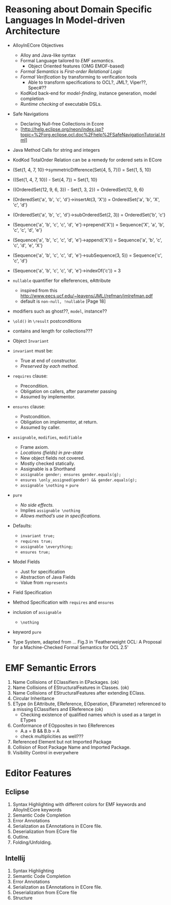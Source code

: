 Reasoning about Domain Specific Languages In Model-driven Architecture
 ======================================================================
 *  AlloyInECore Objectives
    * Alloy and Java-like syntax
    * Formal Language tailored to _EMF semantics_.
        * Object Oriented features (OMG EMOF-based)
    * _Formal Semantics_ is _First-order Relational Logic_
    * _Formal Verification_ by transforming to verification tools
        *  Able to transform specifications to OCL?, JML?, Viper??, Spec#??
    * KodKod back-end for _model-finding_, instance generation, model completion
    * _Runtime checking_ of executable DSLs.

 * Safe Navigations
 	* Declaring Null-free Collections in Ecore
    * [http://help.eclipse.org/neon/index.jsp?topic=%2Forg.eclipse.ocl.doc%2Fhelp%2FSafeNavigationTutorial.html]
 * Java Method Calls for string and integers
 * KodKod TotalOrder Relation can be a remedy for ordered sets in ECore
 
 
 * (Set{1, 4, 7, 10}->symmetricDifference(Set{4, 5, 7})) = Set{1, 5, 10}
 * ((Set{1, 4, 7, 10}) - Set{4, 7}) = Set{1, 10}
 
 * ((OrderedSet{12, 9, 6, 3}) - Set{1, 3, 2}) = OrderedSet{12, 9, 6}
 * (OrderedSet{'a', 'b', 'c', 'd'}->insertAt(3, 'X')) = OrderedSet{'a', 'b', 'X', 'c', 'd'}
 * (OrderedSet{'a', 'b', 'c', 'd'}->subOrderedSet(2, 3)) = OrderedSet{'b', 'c'}
 
 * (Sequence{'a', 'b', 'c', 'c', 'd', 'e'}->prepend('X')) = Sequence{'X', 'a', 'b', 'c', 'c', 'd', 'e'}
 * (Sequence{'a', 'b', 'c', 'c', 'd', 'e'}->append('X')) = Sequence{'a', 'b', 'c', 'c', 'd', 'e', 'X'}
 * (Sequence{'a', 'b', 'c', 'c', 'd', 'e'}->subSequence(3, 5)) = Sequence{'c', 'c', 'd'}
 * (Sequence{'a', 'b', 'c', 'c', 'd', 'e'}->indexOf('c')) = 3

 * `nullable` quantifier for eReferences, eAttribute 
    * inspired from this http://www.eecs.ucf.edu/~leavens/JML//refman/jmlrefman.pdf
    * default is `non-null, !nullable` [Page 18]
 * modifiers such as ghost??, `model`, instance??
 * `\old()` in  `\result` postconditions
 * contains and length for collections???
 * Object `Invariant`
 * `invariant` must be:
    * True at end of constructor.
    * _Preserved by each method._
 * `requires` clause:
    * Precondition.
    * Obligation on callers, after parameter passing
    * Assumed by implementor.
 * `ensures` clause:
    * Postcondition.
    * Obligation on implementor, at return.
    * Assumed by caller.
 * `assignable`, `modifies`, `modifiable`
    * Frame axiom.
    * _Locations (fields) in pre-state_
    * New object fields not covered.
    * Mostly checked statically.
    * Assignable is a Shorthand
    * `assignable gender; ensures gender.equals(g);`
    * `ensures \only_assigned(gender) && gender.equals(g);`
    * `assignable \nothing` = `pure`
 * `pure`
    * _No side effects._
    * Implies `assignable \nothing`
    * _Allows method’s use in specifications._
 * Defaults:
    * `invariant true;`
    * `requires true;`
    * `assignable \everything;`
    * `ensures true;`
 * Model Fields
    * Just for specification
    * Abstraction of Java Fields
    * Value from `represents`
    
    

 * Field Specification
 * Method Specification with `requires` and `ensures`
 * inclusion of `assignable`
    * `\nothing`
    
 * keyword `pure`
 
 
 * Type System, adapted from ... Fig.3 in 'Featherweight OCL: A Proposal for a Machine-Checked Formal Semantics for OCL 2.5'
 
 EMF Semantic Errors
 ===================
 1. Name Collisions of EClassifiers in EPackages. (ok)
 2. Name Collisions of EStructuralFeatures in Classes. (ok)
 3. Name Collisions of EStructuralFeatures after extending EClass.
 4. Circular Inheritance
 5. EType (in EAttribute, EReference, EOperation, EParameter) referenced to a missing EClassifiers and EReference (ok)
    * Checking existence of qualified names which is used as a target in ETypes
 6. Conformance of EOpposites in two EReferences
    * A.a = B  &&  B.b = A
    * check multiplicities as well???
 7. Referenced Element but not Imported Package
 8. Collision of Root Package Name and Imported Package.
 9. Visibility Control in everywhere
 
 Editor Features
 ===============
 
 Eclipse
 -------
 1. Syntax Highlighting with different colors for EMF keywords and AlloyInECore keywords
 2. Semantic Code Completion
 3. Error Annotations
 4. Serialization as EAnnotations in ECore file.
 5. Deserialization from ECore file
 6. Outline.
 7. Folding/Unfolding.
 
 Intellij
 --------
 1. Syntax Highlighting
 2. Semantic Code Completion
 3. Error Annotations
 4. Serialization as EAnnotations in ECore file.
 5. Deserialization from ECore file
 6. Structure
 